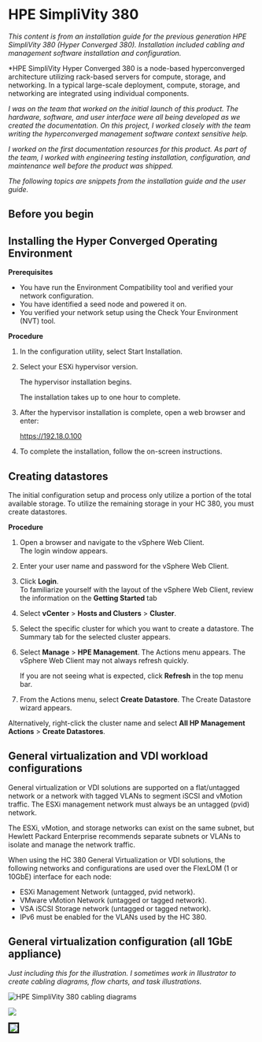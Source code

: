 # HPE SimpliVity 380

*This content is from an installation guide for the previous generation HPE SimpliVity 380 (Hyper Converged 380). Installation included cabling and management software installation and configuration.*

*HPE SimpliVity Hyper Converged 380 is a node-based hyperconverged architecture utilizing rack-based servers for compute, storage, and networking. In a typical large-scale deployment, compute, storage, and networking are integrated using individual components. 

*I was on the team that worked on the initial launch of this product. The hardware, software, and user interface were all being developed as we created the documentation. On this project, I worked closely with the team writing the hyperconverged management software context sensitive help.*

*I worked on the first documentation resources for this product. As part of the team, I worked with engineering testing installation, configuration, and maintenance well before the product was shipped.*

*The following topics are snippets from the installation guide and the user guide.*



## Before you begin

## Installing the Hyper Converged Operating Environment

**Prerequisites**

* You have run the Environment Compatibility tool and verified your network configuration.
* You have identified a seed node and powered it on.
* You verified your network setup using the Check Your Environment (NVT) tool.

**Procedure**

1. In the configuration utility, select Start Installation.

2. Select your ESXi hypervisor version.

   The hypervisor installation begins. 

   The installation takes up to one hour to complete.

3. After the hypervisor installation is complete, open a web browser and enter:

   https://192.18.0.100

4. To complete the installation, follow the on-screen instructions. 

   

## Creating datastores

The initial configuration setup and process only utilize a portion of the total available storage. To utilize the remaining storage in your HC 380, you must create datastores.  

**Procedure**	 

1. Open a browser and navigate to the vSphere Web Client.  		  
   The login window appears.  			 
   
2. Enter your user name and password for the vSphere Web Client.  		    		

3. Click   **Login**.  		    		
    To familiarize yourself with the layout of the vSphere Web Client, review the information on the **Getting Started** tab

4. Select **vCenter** > **Hosts and Clusters** > **Cluster**.

5. Select the specific cluster for which you want to create a datastore. 
	The Summary tab for the selected cluster appears. 
	
6. Select **Manage** > **HPE Management**. 
	The Actions menu appears. 
	The vSphere Web Client may not always refresh quickly. 
	
	If you are not seeing what is expected, click **Refresh** in the top menu bar. 
	
7. From the Actions menu, select **Create Datastore**. 
    The Create Datastore wizard appears. 

  Alternatively, right-click the cluster name and select **All HP Management Actions** > **Create Datastores**. 



## General virtualization and VDI workload configurations 

General virtualization or VDI solutions are supported on a flat/untagged network or a network with tagged VLANs to segment iSCSI and vMotion traffic. The ESXi management network must always be an untagged (pvid) network. 

The ESXi, vMotion, and storage networks can exist on the same subnet, but Hewlett Packard Enterprise recommends separate subnets or VLANs to isolate and manage the network traffic. 

When using the HC 380 General Virtualization or VDI solutions, the following networks and configurations are used over the FlexLOM (1 or 10GbE) interface for each node:

* ESXi Management Network (untagged, pvid network).  
* VMware vMotion Network (untagged or tagged network). 
* VSA iSCSI Storage network (untagged or tagged network). 
* IPv6 must be enabled for the VLANs used by the HC 380. 



## General virtualization configuration (all 1GbE appliance)

*Just including this for the illustration. I sometimes work in Illustrator to create cabling diagrams, flow charts, and task illustrations.*

![HPE SimpliVity 380 cabling diagrams](https://chriskpeterson.github.io/vuepress2/public/hc380_cabling_diagrams.PNG)

![](https://chriskpeterson.github.io/vuepress2/public/hc380genvirtconfigcabling.PNG)

<kbd><img src="https://chriskpeterson.github.io/vuepress2/public/hc380_cabling_diagrams.PN" style="border-style: solid;"/></kbd>
